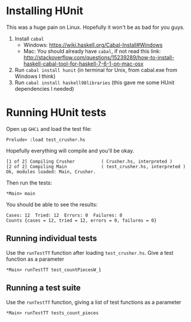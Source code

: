 # Installing HUnit

This was a huge pain on Linux. Hopefully it won't be as bad for you guys.

1. Install `cabal`
	* Windows: https://wiki.haskell.org/Cabal-Install#Windows
	* Mac: You should already have `cabal`, if not read this link: http://stackoverflow.com/questions/15239289/how-to-install-haskell-cabal-tool-for-haskell-7-6-1-on-mac-osx
2. Run `cabal install hunit` (in terminal for Unix, from cabal.exe from Windows I think)
3. Run `cabal install haskell98libraries` (this gave me some HUnit dependencies I needed)

# Running HUnit tests
Open up `GHCi` and load the test file:

```
Prelude> :load test_crusher.hs
```

Hopefully everything will compile and you'll be okay.

```
[1 of 2] Compiling Crusher          ( Crusher.hs, interpreted )
[2 of 2] Compiling Main             ( test_crusher.hs, interpreted )
Ok, modules loaded: Main, Crusher.
```

Then run the tests:
```
*Main> main
```

You should be able to see the results:
```
Cases: 12  Tried: 12  Errors: 0  Failures: 0
Counts {cases = 12, tried = 12, errors = 0, failures = 0}
```

## Running individual tests

Use the `runTestTT` function after loading `test_crusher.hs`. Give a test function as a parameter

```
*Main> runTestTT test_countPiecesW_1
```

## Running a test suite

Use the `runTestTT` function, giving a list of test functions as a parameter
```
*Main> runTestTT tests_count_pieces
```

